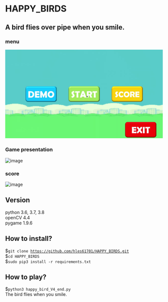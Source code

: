 # HAPPY_BIRDS
## A bird flies over pipe  when you smile.
### menu
![image](https://github.com/hao800922/HAPPY_BIRDS/blob/master/image/HAPPY_01.jpg)
### Game presentation
![image](https://github.com/hao800922/HAPPY_BIRDS/blob/master/image/HAPPY_04.jpg)
### score
![image](https://github.com/hao800922/HAPPY_BIRDS/blob/master/image/HAPPY_00.jpg)
  
## Version  
python 3.6, 3.7, 3.8  
openCV 4.4  
pygame 1.9.6  
  
## How to install?
$<code>git clone https://github.com/hles61701/HAPPY_BIRDS.git</code>  
$<code>cd HAPPY_BIRDS</code>  
$<code>sudo pip3 install -r requirements.txt</code>  
    
## How to play?
$<code>python3 happy_bird_V4_end.py</code>  
The bird flies when you smile.

